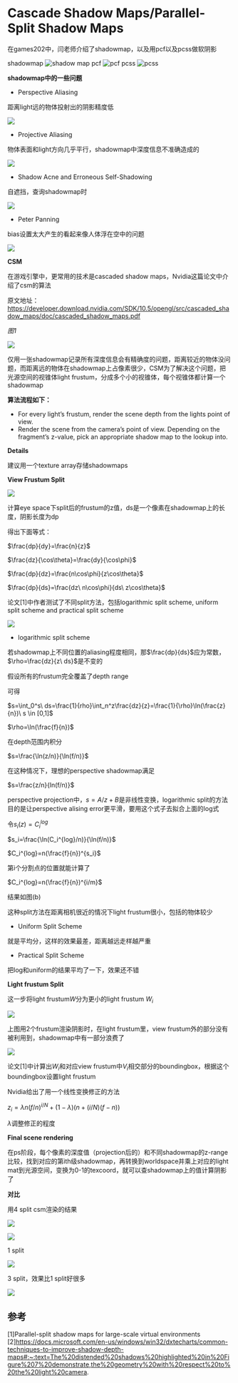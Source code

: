 # Cascade Shadow Maps/Parallel-Split Shadow Maps
在games202中，闫老师介绍了shadowmap，以及用pcf以及pcss做软阴影

shadowmap
![shadow map](figs/SM_xxx.png)
pcf
![pcf](figs/PCF_xxx.png)
pcss
![pcss](figs/PCSS_xxx.png)

**shadowmap中的一些问题**

- Perspective Aliasing

距离light远的物体投射出的阴影精度低

![](https://docs.microsoft.com/en-us/windows/win32/dxtecharts/images/high-perspective-aliasing-vs-low-perspective-aliasing.jpg)

- Projective Aliasing

物体表面和light方向几乎平行，shadowmap中深度信息不准确造成的

![](https://docs.microsoft.com/en-us/windows/win32/dxtecharts/images/high-projective-aliasing-vs-low%20projective-aliasing.jpg)

- Shadow Acne and Erroneous Self-Shadowing

自遮挡，查询shadowmap时

![](https://docs.microsoft.com/en-us/windows/win32/dxtecharts/images/shadow-acne-artifact.jpg)

- Peter Panning

bias设置太大产生的看起来像人体浮在空中的问题

![](https://docs.microsoft.com/en-us/windows/win32/dxtecharts/images/peter-panning-artifact.jpg)


**CSM**

在游戏引擎中，更常用的技术是cascaded shadow maps，Nvidia这篇论文中介绍了csm的算法

原文地址：https://developer.download.nvidia.com/SDK/10.5/opengl/src/cascaded_shadow_maps/doc/cascaded_shadow_maps.pdf

*图1*

![](figs/p3-11.png)

仅用一张shadowmap记录所有深度信息会有精确度的问题，距离较近的物体没问题，而距离远的物体在shadowmap上占像素很少，CSM为了解决这个问题，把光源空间的视锥体light frustum，分成多个小的视锥体，每个视锥体都计算一个shadowmap

**算法流程如下：**

- For every light’s frustum, render the scene depth from the lights point of view. 
- Render the scene from the camera’s point of view. Depending on the 
fragment’s z-value, pick an appropriate shadow map to the lookup into. 

**Details** 

建议用一个texture array存储shadowmaps

**View Frustum Split**


![](figs/p3-90.png)

计算eye space下split后的frustum的z值，ds是一个像素在shadowmap上的长度，阴影长度为dp


得出下面等式：

$\frac{dp}{dy}=\frac{n}{z}$

$\frac{dz}{\cos\theta}=\frac{dy}{\cos\phi}$

$\frac{dp}{dz}=\frac{n\cos\phi}{z\cos\theta}$

$\frac{dp}{ds}=\frac{dz\ n\cos\phi}{ds\ z\cos\theta}$

论文[1]中作者测试了不同split方法，包括logarithmic split scheme, uniform split scheme and practical split scheme

![](figs/split.png)

- logarithmic split scheme


若shadowmap上不同位置的aliasing程度相同，那$\frac{dp}{ds}$应为常数，$\rho=\frac{dz}{z\ ds}$是不变的

假设所有的frustum完全覆盖了depth range

可得

$s=\int_0^s\ ds=\frac{1}{rho}\int_n^z\frac{dz}{z}=\frac{1}{\rho}\ln(\frac{z}{n})\ s \in [0,1]$

$\rho=\ln(\frac{f}{n})$

在depth范围内积分 

$s=\frac{\ln(z/n)}{\ln(f/n)}$

在这种情况下，理想的perspective shadowmap满足

$s=\frac{z/n}{ln(f/n)}$

perspective projection中，$s = A/z+B$是非线性变换，logarithmic split的方法目的是让perspective alising error更平滑，要用这个式子去拟合上面的log式

令$s_i(z)=C_i^{log}$

$s_i=\frac{\ln(C_i^{log}/n)}{\ln(f/n)}$

$C_i^{log}=n(\frac{f}{n})^{s_i}$

第i个分割点的位置就能计算了

$C_i^{log}=n(\frac{f}{n})^{i/m}$

结果如图(b)

这种split方法在距离相机很近的情况下light frustum很小，包括的物体较少

- Uniform Split Scheme

就是平均分，这样的效果最差，距离越远走样越严重

- Practical Split Scheme

把log和uniform的结果平均了一下，效果还不错



**Light frustum Split**

这一步将light frustum$W$分为更小的light frustum $W_i$

![](figs/p5-19.png)

上图用2个frustum渲染阴影时，在light frustum里，view frustum外的部分没有被利用到，shadowmap中有一部分浪费了


![](figs/p5-100.png)

论文[1]中计算出$W_i$和对应view frustum中$V_i$相交部分的boundingbox，根据这个boundingbox设置light frustum

Nvidia给出了用一个线性变换修正的方法

$z_i=\lambda n(f/n)^{i/N}+(1-\lambda)(n+(i/N)(f-n))$

$\lambda$调整修正的程度


**Final scene rendering**

在ps阶段，每个像素的深度值（projection后的）和不同shadowmap的z-range比较，找到对应的第ith级shadowmap，再转换到worldspace并乘上对应的light mat到光源空间，变换为0-1的texcoord，就可以查shadowmap上的值计算阴影了

**对比**

用4 split csm渲染的结果

![](figs/p11-40.png)

![](figs/p11-41.png)

1 split

![](figs/p12-45.png)

3 split，效果比1 split好很多

![](figs/p12-46.png)


## 参考

[1]Parallel-split shadow maps for large-scale virtual environments
[2]https://docs.microsoft.com/en-us/windows/win32/dxtecharts/common-techniques-to-improve-shadow-depth-maps#:~:text=The%20distended%20shadows%20highlighted%20in%20Figure%207%20demonstrate,the%20geometry%20with%20respect%20to%20the%20light%20camera.